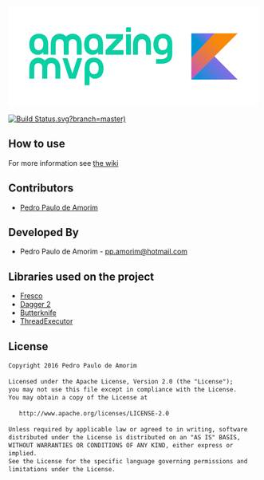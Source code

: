 ![Logo 1][1]

[![Build Status](https://api.travis-ci.org/We-Mobile/Amazing-MVP-Kotlin).svg?branch=master)](https://travis-ci.org/ppamorim/Amazing-MVP-Kotlin)

How to use
----------

 For more information see [the wiki][2]


Contributors
------------

* [Pedro Paulo de Amorim][3]

Developed By
------------

* Pedro Paulo de Amorim - <pp.amorim@hotmail.com>

Libraries used on the project
------------------------------------

* [Fresco][13]
* [Dagger 2][16]
* [Butterknife][18]
* [ThreadExecutor][19]

License
-------

    Copyright 2016 Pedro Paulo de Amorim

    Licensed under the Apache License, Version 2.0 (the "License");
    you may not use this file except in compliance with the License.
    You may obtain a copy of the License at

       http://www.apache.org/licenses/LICENSE-2.0

    Unless required by applicable law or agreed to in writing, software
    distributed under the License is distributed on an "AS IS" BASIS,
    WITHOUT WARRANTIES OR CONDITIONS OF ANY KIND, either express or implied.
    See the License for the specific language governing permissions and
    limitations under the License.

[2]: http://memesvault.com/wp-content/uploads/Troll-Dad-Dance-Meme-11.gif
[3]: https://github.com/ppamorim/
[616]: https://github.com/leonardoxh
[1]: ./art/amazing_mvp_kotlin.png
[13]: https://github.com/facebook/fresco
[16]: https://github.com/google/dagger
[18]: https://github.com/JakeWharton/butterknife
[19]: https://github.com/ppamorim/ThreadExecutor
